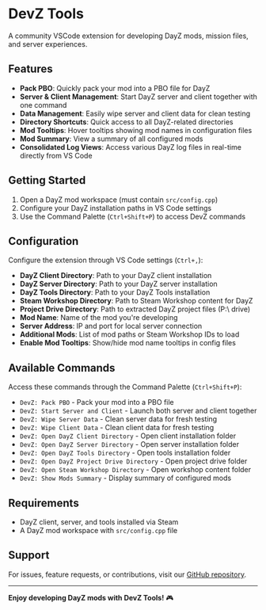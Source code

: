 # DevZ Tools

A community VSCode extension for developing DayZ mods, mission files, and server experiences.

## Features

- **Pack PBO**: Quickly pack your mod into a PBO file for DayZ
- **Server & Client Management**: Start DayZ server and client together with one command
- **Data Management**: Easily wipe server and client data for clean testing
- **Directory Shortcuts**: Quick access to all DayZ-related directories
- **Mod Tooltips**: Hover tooltips showing mod names in configuration files
- **Mod Summary**: View a summary of all configured mods
- **Consolidated Log Views**: Access various DayZ log files in real-time directly from VS Code

## Getting Started

1. Open a DayZ mod workspace (must contain `src/config.cpp`)
2. Configure your DayZ installation paths in VS Code settings
3. Use the Command Palette (`Ctrl+Shift+P`) to access DevZ commands

## Configuration

Configure the extension through VS Code settings (`Ctrl+,`):

- **DayZ Client Directory**: Path to your DayZ client installation
- **DayZ Server Directory**: Path to your DayZ server installation  
- **DayZ Tools Directory**: Path to your DayZ Tools installation
- **Steam Workshop Directory**: Path to Steam Workshop content for DayZ
- **Project Drive Directory**: Path to extracted DayZ project files (P:\ drive)
- **Mod Name**: Name of the mod you're developing
- **Server Address**: IP and port for local server connection
- **Additional Mods**: List of mod paths or Steam Workshop IDs to load
- **Enable Mod Tooltips**: Show/hide mod name tooltips in config files

## Available Commands

Access these commands through the Command Palette (`Ctrl+Shift+P`):

- `DevZ: Pack PBO` - Pack your mod into a PBO file
- `DevZ: Start Server and Client` - Launch both server and client together
- `DevZ: Wipe Server Data` - Clean server data for fresh testing
- `DevZ: Wipe Client Data` - Clean client data for fresh testing
- `DevZ: Open DayZ Client Directory` - Open client installation folder
- `DevZ: Open DayZ Server Directory` - Open server installation folder
- `DevZ: Open DayZ Tools Directory` - Open tools installation folder
- `DevZ: Open DayZ Project Drive Directory` - Open project drive folder
- `DevZ: Open Steam Workshop Directory` - Open workshop content folder
- `DevZ: Show Mods Summary` - Display summary of configured mods

## Requirements

- DayZ client, server, and tools installed via Steam
- A DayZ mod workspace with `src/config.cpp` file

## Support

For issues, feature requests, or contributions, visit our [GitHub repository](https://github.com/devz-tools/vscode-extension).

---

**Enjoy developing DayZ mods with DevZ Tools!** 🎮